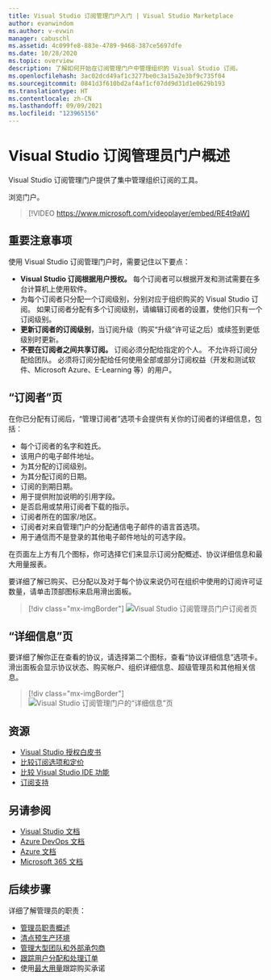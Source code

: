 ```yaml
---
title: Visual Studio 订阅管理门户入门 | Visual Studio Marketplace
author: evanwindom
ms.author: v-evwin
manager: cabuschl
ms.assetid: 4c099fe8-883e-4789-9468-387ce5697dfe
ms.date: 10/28/2020
ms.topic: overview
description: 了解如何开始在订阅管理门户中管理组织的 Visual Studio 订阅。
ms.openlocfilehash: 3ac02dcd49af1c3277be0c3a15a2e3bf9c735f04
ms.sourcegitcommit: 0841d3f610bd2af4af1cf07dd9d31d1e0629b193
ms.translationtype: HT
ms.contentlocale: zh-CN
ms.lasthandoff: 09/09/2021
ms.locfileid: "123965156"
---
```

# <a name="overview-of-the-visual-studio-subscriptions-administrator-portal"></a>Visual Studio 订阅管理员门户概述

Visual Studio 订阅管理门户提供了集中管理组织订阅的工具。 

浏览门户。

> [!VIDEO https://www.microsoft.com/videoplayer/embed/RE4t9aW]

## <a name="important-considerations"></a>重要注意事项
使用 Visual Studio 订阅管理门户时，需要记住以下要点：
- **Visual Studio 订阅根据用户授权。** 每个订阅者可以根据开发和测试需要在多台计算机上使用软件。
- 为每个订阅者只分配一个订阅级别，分别对应于组织购买的 Visual Studio 订阅。  如果订阅者分配有多个订阅级别，请编辑订阅者的设置，使他们只有一个订阅级别。
- **更新订阅者的订阅级别**，当订阅升级（购买“升级”许可证之后）或续签到更低级别时更新。
- **不要在订阅者之间共享订阅。** 订阅必须分配给指定的个人。  不允许将订阅分配给团队。  必须将订阅分配给任何使用全部或部分订阅权益（开发和测试软件、Microsoft Azure、E-Learning 等）的用户。

## <a name="the-subscribers-page"></a>“订阅者”页
在你已分配有订阅后，“管理订阅者”选项卡会提供有关你的订阅者的详细信息，包括：
- 每个订阅者的名字和姓氏。
- 该用户的电子邮件地址。
- 为其分配的订阅级别。
- 为其分配订阅的日期。
- 订阅的到期日期。
- 用于提供附加说明的引用字段。
- 是否启用或禁用订阅者下载的指示。
- 订阅者所在的国家/地区。
- 订阅者对来自管理门户的分配通信电子邮件的语言首选项。
- 用于通信而不是登录的其他电子邮件地址的可选字段。

在页面左上方有几个图标，你可选择它们来显示订阅分配概述、协议详细信息和最大用量报表。

要详细了解已购买、已分配以及对于每个协议来说仍可在组织中使用的订阅许可证数量，请单击顶部图标来启用滑出面板。
> [!div class="mx-imgBorder"]
> ![Visual Studio 订阅管理员门户订阅者页](_img/using-admin-portal/subscribers-page.png "“订阅者”页按类型显示订阅计数。")

## <a name="the-details-page"></a>“详细信息”页
要详细了解你正在查看的协议，请选择第二个图标，查看“协议详细信息”选项卡。滑出面板会显示协议状态、购买帐户、组织详细信息、超级管理员和其他相关信息。
> [!div class="mx-imgBorder"]
> ![Visual Studio 订阅管理门户的“详细信息”页](_img/using-admin-portal/details-page.png "“详细信息”页显示有关协议的信息，包括超级管理员的名称。")

## <a name="resources"></a>资源
- [Visual Studio 授权白皮书](https://visualstudio.microsoft.com/wp-content/uploads/2019/06/Visual-Studio-Licensing-Whitepaper-May-2019.pdf)
- [比较订阅选项和定价](https://visualstudio.microsoft.com/vs/pricing)
- [比较 Visual Studio IDE 功能](https://visualstudio.microsoft.com/vs/compare)
- [订阅支持](https://visualstudio.microsoft.com/subscriptions/support/)

## <a name="see-also"></a>另请参阅
- [Visual Studio 文档](/visualstudio/)
- [Azure DevOps 文档](/azure/devops/)
- [Azure 文档](/azure/)
- [Microsoft 365 文档](/microsoft-365/)

## <a name="next-steps"></a>后续步骤
详细了解管理员的职责：
- [管理员职责概述](admin-responsibilities.md)
- [清点预生产环境](admin-inventory.md)
- [管理大型团队和外部承包商](manage-teams.md)
- [跟踪用户分配和处理订单](assignments-orders.md)
- 使用[最大用量](maximum-usage.md)跟踪购买承诺
